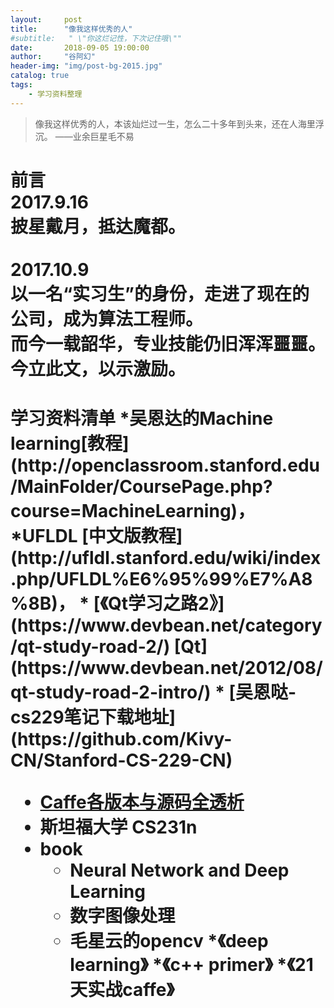 ```yaml
---
layout:     post
title:      "像我这样优秀的人"
#subtitle:   " \"你这烂记性，下次记住哦\""
date:       2018-09-05 19:00:00
author:     "谷阿幻"
header-img: "img/post-bg-2015.jpg"
catalog: true
tags:
    - 学习资料整理
---
```


>像我这样优秀的人，本该灿烂过一生，怎么二十多年到头来，还在人海里浮沉。
>														——业余巨星毛不易

<h1>前言
<br>2017.9.16
<br>披星戴月，抵达魔都。
<br>
<br>2017.10.9
<br>以一名“实习生”的身份，走进了现在的公司，成为算法工程师。
<br>而今一载韶华，专业技能仍旧浑浑噩噩。
<br>今立此文，以示激励。
<br>


<h1>学习资料清单
*吴恩达的Machine learning[教程](http://openclassroom.stanford.edu/MainFolder/CoursePage.php?course=MachineLearning)，
*UFLDL	[中文版教程](http://ufldl.stanford.edu/wiki/index.php/UFLDL%E6%95%99%E7%A8%8B)，
* [《Qt学习之路2》](https://www.devbean.net/category/qt-study-road-2/)   [Qt](https://www.devbean.net/2012/08/qt-study-road-2-intro/)
* [吴恩哒-cs229笔记下载地址](https://github.com/Kivy-CN/Stanford-CS-229-CN)

* [Caffe各版本与源码全透析](http://blog.csdn.net/u010402786/article/details/51262004)
* 斯坦福大学 CS231n
* book
    * Neural Network and Deep Learning
    * 数字图像处理
    * 毛星云的opencv
    *《deep learning》
    *《c++ primer》 
    *《21天实战caffe》

